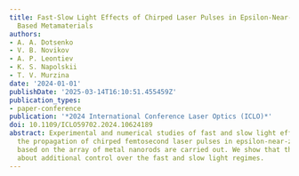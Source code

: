```yaml
---
title: Fast-Slow Light Effects of Chirped Laser Pulses in Epsilon-Near-Zero Nanorods
  Based Metamaterials
authors:
- A. A. Dotsenko
- V. B. Novikov
- A. P. Leontiev
- K. S. Napolskii
- T. V. Murzina
date: '2024-01-01'
publishDate: '2025-03-14T16:10:51.455459Z'
publication_types:
- paper-conference
publication: '*2024 International Conference Laser Optics (ICLO)*'
doi: 10.1109/ICLO59702.2024.10624189
abstract: Experimental and numerical studies of fast and slow light effects under
  the propagation of chirped femtosecond laser pulses in epsilon-near-zero metamaterials
  based on the array of metal nanorods are carried out. We show that the chirp brings
  about additional control over the fast and slow light regimes.
---
```

